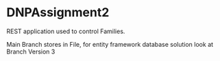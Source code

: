 # DNPAssignment2

REST application used to control Families. 


Main Branch stores in File, for entity framework database solution look at Branch Version 3
